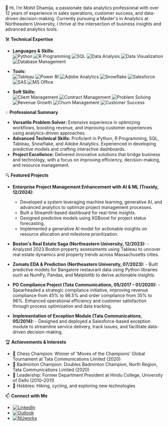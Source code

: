 👋 Hi, I’m Mohit Dhamija, a passionate data analytics professional with over 12 years of experience in sales operations, customer success, and data-driven decision-making. Currently pursuing a Master's in Analytics at Northeastern University, I thrive at the intersection of business insights and advanced analytics tools.


🛠️ **Technical Expertise**  
- **Languages & Skills:**  
  ![Python](https://img.shields.io/badge/Python-3776AB?style=flat&logo=python&logoColor=white)  ![R Programming](https://img.shields.io/badge/R%20Programming-276DC3?style=flat&logo=r&logoColor=white)  ![SQL](https://img.shields.io/badge/SQL-003B57?style=flat&logo=microsoft-sql-server&logoColor=white)  ![Data Analysis](https://img.shields.io/badge/Data%20Analysis-FF6F61?style=flat)  ![Data Visualization](https://img.shields.io/badge/Data%20Visualization-4CAF50?style=flat)  ![Database Management](https://img.shields.io/badge/Database%20Management-8E44AD?style=flat)
- **Tools:**  
  ![Tableau](https://img.shields.io/badge/Tableau-E97627?style=flat&logo=tableau&logoColor=white)  ![Power BI](https://img.shields.io/badge/Power%20BI-F2C811?style=flat&logo=power-bi&logoColor=black)  ![Adobe Analytics](https://img.shields.io/badge/Adobe%20Analytics-DA1F26?style=flat&logo=adobe&logoColor=white)  ![Snowflake](https://img.shields.io/badge/Snowflake-29B5E8?style=flat&logo=snowflake&logoColor=white)  ![Salesforce](https://img.shields.io/badge/Salesforce-00A1E0?style=flat&logo=salesforce&logoColor=white)  ![SAS](https://img.shields.io/badge/SAS-0076C6?style=flat)  ![MS Office](https://img.shields.io/badge/MS%20Office-D83B01?style=flat&logo=microsoft-office&logoColor=white)

- **Soft Skills:**  
  ![Client Management](https://img.shields.io/badge/Client%20Management-FF6F61?style=flat) ![Contract Management](https://img.shields.io/badge/Contract%20Management-1E8449?style=flat)  ![Problem Solving](https://img.shields.io/badge/Problem%20Solving-3498DB?style=flat)  ![Revenue Growth](https://img.shields.io/badge/Revenue%20Growth-F39C12?style=flat)   ![Churn Management](https://img.shields.io/badge/Churn%20Management-C0392B?style=flat)  ![Customer Success](https://img.shields.io/badge/Customer%20Success-7D3C98?style=flat)

💡 **Professional Summary**  
- **Versatile Problem Solver:** Extensive experience in optimizing workflows, boosting revenue, and improving customer experiences using analytics-driven approaches.
- **Advanced Technical Skills:** Proficient in Python, R Programming, SQL, Tableau, Snowflake, and Adobe Analytics. Experienced in developing predictive models and crafting interactive dashboards.
- **Project Excellence:** Delivered innovative solutions that bridge business and technology, with a focus on improving efficiency, decision-making, and resource management.

🔍 **Featured Projects**  
- **Enterprise Project Management Enhancement with AI & ML (Traxidy, 12/2024):**
    - Developed a system leveraging machine learning, generative AI, and advanced analytics to optimize project management processes.
    - Built a Streamlit-based dashboard for real-time insights.
    - Designed predictive models using XGBoost for project status forecasting.
    - Implemented a generative AI model for actionable insights on resource allocation and milestone prioritization.

- **Boston's Real Estate Saga (Northeastern University, 12/2023):** - Analyzed 2023 Boston property assessments using Tableau to uncover real estate dynamics and property trends across Massachusetts cities.

- **Zomato EDA & Prediction (Northeastern University, 07/2023):** - Built predictive models for Bangalore restaurant data using Python libraries such as NumPy, Pandas, and Matplotlib to derive actionable insights.

- **PO Compliance Project (Tata Communications, 05/2017 – 01/2020):** - Spearheaded a strategic compliance initiative, improving revenue compliance from 45% to 98.5% and order compliance from 35% to 96%. Enhanced operational efficiency and customer satisfaction through process optimization and data tracking.

- **Implementation of Exception Module (Tata Communications, 05/2014):** - Designed and deployed a Salesforce-based exception module to streamline service delivery, track issues, and facilitate data-driven decision-making.

🏆 **Achievements & Interests**  
- 🏅 Chess Champion: Winner of 'Moves of the Champions' Global Tournament at Tata Communications Limited (2020)
- 🏸 Badminton Champion: Doubles Badminton Champion, North Region, Tata Communications Limited (2020)
- 🏫 Leadership: Former Department President at Hindu College, University of Delhi (2010–2011)
- 🥾 Hobbies: Hiking, cycling, and exploring new technologies

📫 **Connect with Me**  
- [![LinkedIn](https://img.shields.io/badge/LinkedIn-Mohit%20Dhamija-0A66C2?style=for-the-badge&logo=linkedin&logoColor=white)](https://www.linkedin.com/in/dhamijamohit)  
- [![Outlook](https://img.shields.io/badge/Outlook-mohit.dhamija@outlook.com-0078D4?style=for-the-badge&logo=microsoft-outlook&logoColor=white)](mailto:mohit.dhamija@outlook.com)  
- [![NUworks](https://img.shields.io/badge/NUworks-Mohit%20Dhamija-red?style=for-the-badge)](https://northeastern-csm.symplicity.com/profiles/mohit.dhamija)
